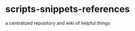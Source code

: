 scripts-snippets-references
===========================

a centralized repository and wiki of helpful things
